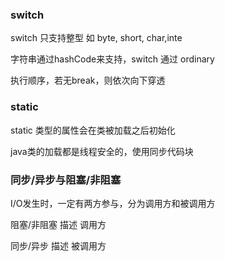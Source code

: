 ### switch

switch 只支持整型 如 byte, short, char,inte

字符串通过hashCode来支持，switch 通过 ordinary

执行顺序，若无break，则依次向下穿透

### static

static 类型的属性会在类被加载之后初始化

java类的加载都是线程安全的，使用同步代码块

### 同步/异步与阻塞/非阻塞

I/O发生时，一定有两方参与，分为调用方和被调用方

阻塞/非阻塞 描述 调用方

同步/异步 描述 被调用方